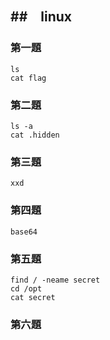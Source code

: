 ##　linux
---

### 第一題 
```
ls
cat flag
```

### 第二題
```
ls -a
cat .hidden
```

### 第三題
```
xxd
```
### 第四題
```
base64
```
### 第五題
```
find / -neame secret
cd /opt
cat secret
```
### 第六題
```

```

